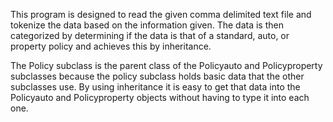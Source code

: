 This program is designed to read the given comma delimited text file and tokenize the data based on the information given. The data is 
then categorized by determining if the data is that of a standard, auto, or property policy and achieves this by inheritance. 

The Policy subclass is the parent class of the Policyauto and Policyproperty subclasses because the policy subclass holds basic data 
that the other subclasses use. By using inheritance it is easy to get that data into the Policyauto and Policyproperty objects without 
having to type it into each one.
